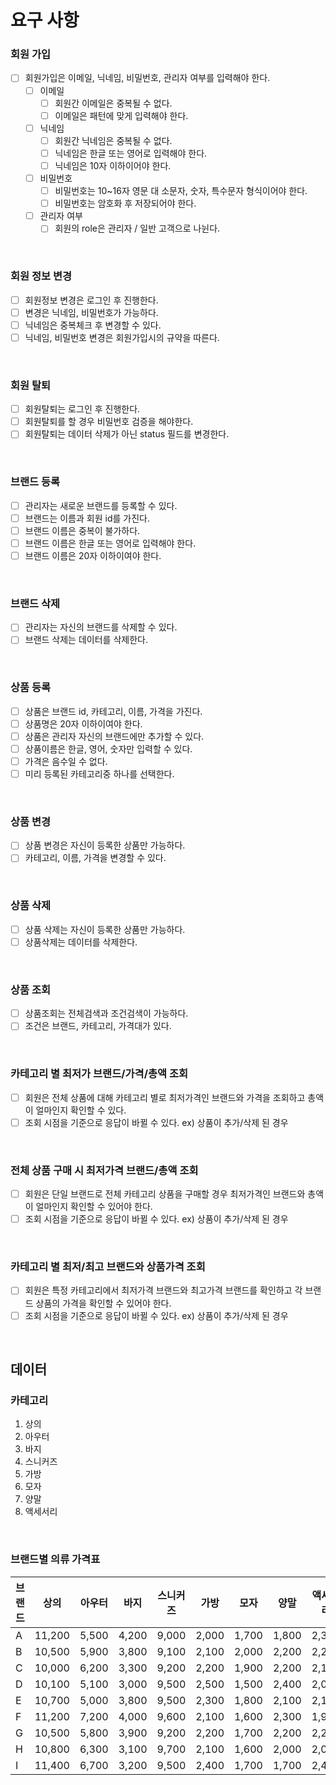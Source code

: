 # 요구 사항

### 회원 가입
- [ ] 회원가입은 이메일, 닉네임, 비밀번호, 관리자 여부를 입력해야 한다.
  - [ ] 이메일
    - [ ] 회원간 이메일은 중복될 수 없다.
    - [ ] 이메일은 패턴에 맞게 입력해야 한다.
   - [ ] 닉네임
     - [ ] 회원간 닉네임은 중복될 수 없다.
     - [ ] 닉네임은 한글 또는 영어로 입력해야 한다.
     - [ ] 닉네임은 10자 이하이어야 한다.
   - [ ] 비밀번호
     - [ ] 비밀번호는 10~16자 영문 대 소문자, 숫자, 특수문자 형식이어야 한다.
     - [ ] 비밀번호는 암호화 후 저장되어야 한다.
   - [ ] 관리자 여부
     - [ ] 회원의 role은 관리자 / 일반 고객으로 나뉜다.

<br>

### 회원 정보 변경
- [ ] 회원정보 변경은 로그인 후 진행한다.
- [ ] 변경은 닉네임, 비밀번호가 가능하다.
- [ ] 닉네임은 중복체크 후 변경할 수 있다.
- [ ] 닉네임, 비밀번호 변경은 회원가입시의 규약을 따른다.

<br>

### 회원 탈퇴
- [ ] 회원탈퇴는 로그인 후 진행한다.
- [ ] 회원탈퇴를 할 경우 비밀번호 검증을 해야한다.
- [ ] 회원탈퇴는 데이터 삭제가 아닌 status 필드를 변경한다.

<br>

### 브랜드 등록
- [ ] 관리자는 새로운 브랜드를 등록할 수 있다.
- [ ] 브랜드는 이름과 회원 id를 가진다.
- [ ] 브랜드 이름은 중복이 불가하다.
- [ ] 브랜드 이름은 한글 또는 영어로 입력해야 한다.
- [ ] 브랜드 이름은 20자 이하이여야 한다.

<br>

### 브랜드 삭제
- [ ] 관리자는 자신의 브랜드를 삭제할 수 있다.
- [ ] 브랜드 삭제는 데이터를 삭제한다.

<br>

### 상품 등록
- [ ] 상품은 브랜드 id, 카테고리, 이름, 가격을 가진다.
- [ ] 상품명은 20자 이하이여야 한다.
- [ ] 상품은 관리자 자신의 브랜드에만 추가할 수 있다.
- [ ] 상품이름은 한글, 영어, 숫자만 입력할 수 있다.
- [ ] 가격은 음수일 수 없다.
- [ ] 미리 등록된 카테고리중 하나를 선택한다.

<br>

### 상품 변경
- [ ] 상품 변경은 자신이 등록한 상품만 가능하다.
- [ ] 카테고리, 이름, 가격을 변경할 수 있다.

<br>

### 상품 삭제
- [ ] 상품 삭제는 자신이 등록한 상품만 가능하다.
- [ ] 상품삭제는 데이터를 삭제한다.

<br>

### 상품 조회
- [ ] 상품조회는 전체검색과 조건검색이 가능하다.
- [ ] 조건은 브랜드, 카테고리, 가격대가 있다.

<br>

### 카테고리 별 최저가 브랜드/가격/총액 조회
- [ ] 회원은 전체 상품에 대해 카테고리 별로 최저가격인 브랜드와 가격을 조회하고 총액이 얼마인지 확인할 수 있다.
- [ ] 조회 시점을 기준으로 응답이 바뀔 수 있다. ex) 상품이 추가/삭제 된 경우

<br>

### 전체 상품 구매 시 최저가격 브랜드/총액 조회
- [ ] 회원은 단일 브랜드로 전체 카테고리 상품을 구매할 경우 최저가격인 브랜드와 총액이 얼마인지 확인할 수 있어야 한다.
- [ ] 조회 시점을 기준으로 응답이 바뀔 수 있다. ex) 상품이 추가/삭제 된 경우

<br>

### 카테고리 별 최저/최고 브랜드와 상품가격 조회
- [ ] 회원은 특정 카테고리에서 최저가격 브랜드와 최고가격 브랜드를 확인하고 각 브랜드 상품의 가격을 확인할 수 있어야 한다.
- [ ] 조회 시점을 기준으로 응답이 바뀔 수 있다. ex) 상품이 추가/삭제 된 경우

<br>

## 데이터
### 카테고리
1. 상의
2. 아우터
3. 바지
4. 스니커즈
5. 가방
6. 모자
7. 양말
8. 액세서리

<br>

### 브랜드별 의류 가격표

| 브랜드 | 상의   | 아우터 | 바지   | 스니커즈 | 가방  | 모자  | 양말  | 액세서리 |
|--------|--------|--------|--------|----------|-------|-------|-------|-----------|
| A      | 11,200 | 5,500  | 4,200  | 9,000    | 2,000 | 1,700 | 1,800 | 2,300     |
| B      | 10,500 | 5,900  | 3,800  | 9,100    | 2,100 | 2,000 | 2,200 | 2,200     |
| C      | 10,000 | 6,200  | 3,300  | 9,200    | 2,200 | 1,900 | 2,200 | 2,100     |
| D      | 10,100 | 5,100  | 3,000  | 9,500    | 2,500 | 1,500 | 2,400 | 2,000     |
| E      | 10,700 | 5,000  | 3,800  | 9,500    | 2,300 | 1,800 | 2,100 | 2,100     |
| F      | 11,200 | 7,200  | 4,000  | 9,600    | 2,100 | 1,600 | 2,300 | 1,900     |
| G      | 10,500 | 5,800  | 3,900  | 9,200    | 2,200 | 1,700 | 2,200 | 2,200     |
| H      | 10,800 | 6,300  | 3,100  | 9,700    | 2,100 | 1,600 | 2,000 | 2,000     |
| I      | 11,400 | 6,700  | 3,200  | 9,500    | 2,400 | 1,700 | 1,700 | 2,400     |









